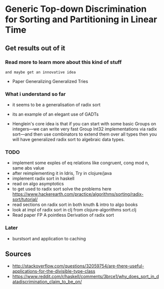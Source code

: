 
# Generic Top-down Discrimination for Sorting and Partitioning in Linear Time


## Get results out of it 

### Read more to learn more about this kind of stuff 
    and maybe get an innovative idea 
- Paper Generalizing Generalized Tries 


### What i understand so far 
- it seems to be a generalisation of radix sort 
- its an example of an elegant use of GADTs 

- Henglein's core idea is that if you can start with some basic Groups on integers—we can write very fast Group Int32 implementations via radix sort—and then use combinators to extend them over all types then you will have generalized radix sort to algebraic data types. 


### TODO 
- implement some exples of eq relations like congruent, cong mod n, same abs value
- after reimplementing it in Idris, Try in clojure/java
- implement radix sort in haskell
- read on algo asymptotics 
- to get used to radix sort solve the problems here https://www.hackerearth.com/practice/algorithms/sorting/radix-sort/tutorial/ 
- read sections on radix sort in both knuth & intro to algo books 
- look at impl of radix sort in clj from clojure-algorithms sort.clj
- Read paper FP A pointless Derivation of radix sort 

### Later 
- burstsort and application to caching 


## Sources
- http://stackoverflow.com/questions/32059754/are-there-useful-applications-for-the-divisible-type-class 
- https://www.reddit.com/r/haskell/comments/3brce1/why_does_sort_in_datadiscrimination_claim_to_be_on/ 
